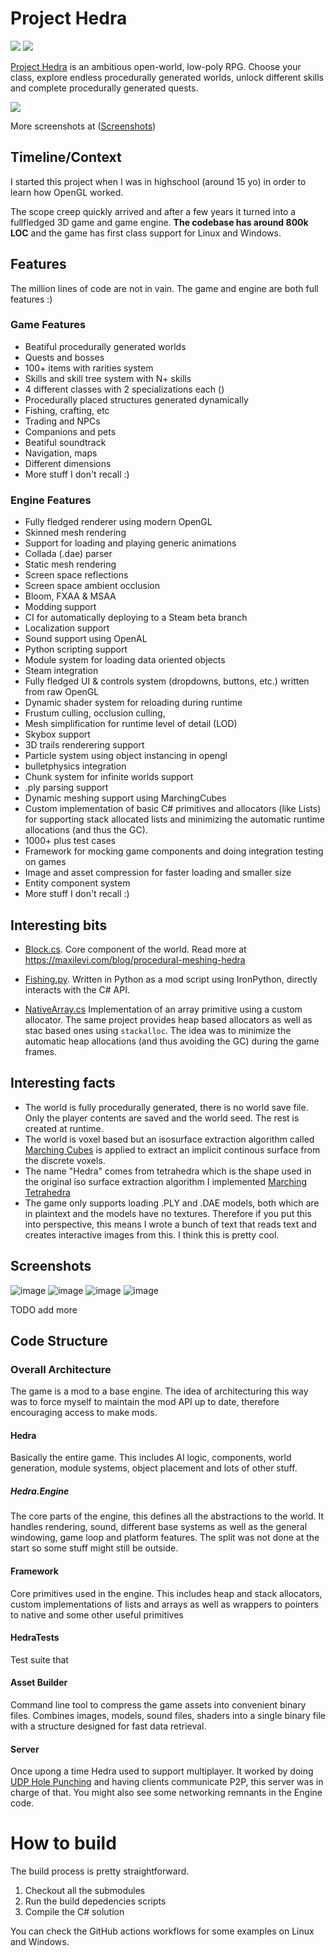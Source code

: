 # Project Hedra
![](https://github.com/maxilevi/project-hedra/actions/workflows/main.yml/badge.svg)
![](https://github.com/maxilevi/project-hedra/actions/workflows/deploy.yml/badge.svg)

[Project Hedra](https://store.steampowered.com/app/1009960/) is an ambitious open-world, low-poly RPG. Choose your class, explore endless procedurally generated worlds, unlock different skills and complete procedurally generated quests.

![](https://cdn.akamai.steamstatic.com/steam/apps/1009960/ss_4d11007f15cd0b1b5fd10e5c3464281b020d58ad.jpg?t=1675777899)

More screenshots at ([Screenshots](#Screenshots))

## Timeline/Context

I started this project when I was in highschool (around 15 yo) in order to learn how OpenGL worked. 

The scope creep quickly arrived and after a few years it turned into a fullfledged 3D game and game engine. **The codebase has around 800k LOC** and the game has first class support for Linux and Windows.

## Features

The million lines of code are not in vain. The game and engine are both full features :)

### Game Features
* Beatiful procedurally generated worlds
* Quests and bosses
* 100+ items with rarities system
* Skills and skill tree system with N+ skills
* 4 different classes with 2 specializations each ()
* Procedurally placed structures generated dynamically
* Fishing, crafting, etc
* Trading and NPCs
* Companions and pets
* Beatiful soundtrack
* Navigation, maps
* Different dimensions
* More stuff I don't recall :)

### Engine Features
* Fully fledged renderer using modern OpenGL
* Skinned mesh rendering 
* Support for loading and playing generic animations
* Collada (.dae) parser
* Static mesh rendering
* Screen space reflections
* Screen space ambient occlusion
* Bloom, FXAA & MSAA
* Modding support
* CI for automatically deploying to a Steam beta branch
* Localization support
* Sound support using OpenAL
* Python scripting support
* Module system for loading data oriented objects
* Steam integration
* Fully fledged UI & controls system (dropdowns, buttons, etc.) written from raw OpenGL
* Dynamic shader system for reloading during runtime
* Frustum culling, occlusion culling,
* Mesh simplification for runtime level of detail (LOD)
* Skybox support
* 3D trails renderering support
* Particle system using object instancing in opengl
* bulletphysics integration
* Chunk system for infinite worlds support
* .ply parsing support
* Dynamic meshing support using MarchingCubes
* Custom implementation of basic C# primitives and allocators (like Lists) for supporting stack allocated lists and minimizing the automatic runtime allocations (and thus the GC).
* 1000+ plus test cases
* Framework for mocking game components and doing integration testing on games
* Image and asset compression for faster loading and smaller size
* Entity component system 
* More stuff I don't recall :)

## Interesting bits

* [Block.cs](https://github.com/maxilevi/project-hedra/blob/master/Hedra/Engine/Generation/Block.cs). Core component of the world. Read more at https://maxilevi.com/blog/procedural-meshing-hedra

* [Fishing.py](https://github.com/maxilevi/project-hedra/blob/master/Hedra/Scripts/Fishing.py). Written in Python as a mod script using IronPython, directly interacts with the C# API.

* [NativeArray.cs](https://github.com/maxilevi/project-hedra/blob/master/Framework/NativeArray.cs) Implementation of an array primitive using a custom allocator. The same project provides heap based allocators as well as stac based ones using `stackalloc`. The idea was to minimize the automatic heap allocations (and thus avoiding the GC) during the game frames.

## Interesting facts

* The world is fully procedurally generated, there is no world save file. Only the player contents are saved and the world seed. The rest is created at runtime.
* The world is voxel based but an isosurface extraction algorithm called [Marching Cubes](https://en.wikipedia.org/wiki/Marching_cubes) is applied to extract an implicit continous surface from the discrete voxels.
* The name "Hedra" comes from tetrahedra which is the shape used in the original iso surface extraction algorithm I implemented [Marching Tetrahedra](https://en.wikipedia.org/wiki/Marching_tetrahedra)
* The game only supports loading .PLY and .DAE models, both which are in plaintext and the models have no textures. Therefore if you put this into perspective, this means I wrote a bunch of text that reads text and creates interactive images from this. I think this is pretty cool.

## Screenshots

![image](https://cdn.akamai.steamstatic.com/steam/apps/1009960/ss_b36484e33d3c9f18555a3f55d60149d3913ad73a.jpg?t=1675777899)
![image](https://cdn.akamai.steamstatic.com/steam/apps/1009960/ss_e5a785f7eed4f5e1c652b8f7368f12bbf42f151e.jpg?t=1675777899)
![image](https://cdn.akamai.steamstatic.com/steam/apps/1009960/ss_b8abea9f49243d1d4f5145e2627019c76b6ad520.jpg?t=1675777899)
![image](https://cdn.akamai.steamstatic.com/steam/apps/1009960/ss_0e5de5ddf3c8b23d3efc64a1912dd42b2fdea31c.jpg?t=1675777899)

 TODO add more

## Code Structure

### Overall Architecture

The game is a mod to a base engine. The idea of architecturing this way was to force myself to maintain the mod API up to date, therefore encouraging access to make mods.

#### Hedra

Basically the entire game. This includes AI logic, components, world generation, module systems, object placement and lots of other stuff.

##### Hedra.Engine

The core parts of the engine, this defines all the abstractions to the world. It handles rendering, sound, different base systems as well as the general windowing, game loop and platform features. The split was not done at the start so some stuff might still be outside.

#### Framework
Core primitives used in the engine. This includes heap and stack allocators, custom implementations of lists and arrays as well as wrappers to pointers to native and some other useful primitives

#### HedraTests

Test suite that

#### Asset Builder

Command line tool to compress the game assets into convenient binary files. Combines images, models, sound files, shaders into a single binary file with a structure designed for fast data retrieval.

#### Server

Once upong a time Hedra used to support multiplayer. It worked by doing [UDP Hole Punching](https://en.wikipedia.org/wiki/UDP_hole_punching) and having clients communicate P2P, this server was in charge of that. You might also see some networking remnants in the Engine code.

# How to build

The build process is pretty straightforward.
1. Checkout all the submodules
2. Run the build depedencies scripts
3. Compile the C# solution

You can check the GitHub actions workflows for some examples on Linux and Windows.

